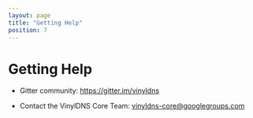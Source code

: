 ```yaml
---
layout: page
title: "Getting Help"
position: 7
---
```


# Getting Help

- Gitter community:
  <https://gitter.im/vinyldns>

- Contact the VinylDNS Core Team:
  vinyldns-core@googlegroups.com
